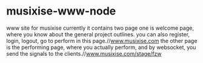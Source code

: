 # musixise-www-node
www site for musixise
currently it contains two page
one is welcome page, where you know about the general project outlines. you can also register, login, logout, go to perform in this page.//www.musixise.com
the other page is the performing page, where you actually perform, and by websocket, you send the signals to the clients.//www.musixise.com/stage/fzw
